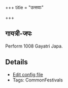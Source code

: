 +++
title = "उत्सवाः"

+++
## गायत्री-जपः

Perform 1008 Gayatri Japa.

## Details
- [Edit config file](https://github.com/sanskrit-coders/adyatithi/tree/master/gRhya/general/relative_event/yajurvEda-upAkarma/offset__01/gAyatrI-japaH.toml)
- Tags: CommonFestivals

